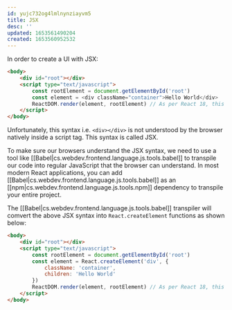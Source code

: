 ```yaml
---
id: yujc732og4lmlnynziayvm5
title: JSX
desc: ''
updated: 1653561490204
created: 1653560952532
---
```


In order to create a UI with JSX:

```html
<body>
    <div id="root"></div>
    <script type="text/javascript">
        const rootElement = document.getElementById('root')
        const element = <div className="container">Hello World</div>
        ReactDOM.render(element, rootElement) // As per React 18, this is not the way to attach the app to the root element
    </script>
</body>
```

Unfortunately, this syntax i.e. `<div></div>` is not understood by the browser natively inside a script tag. This syntax is called JSX.

To make sure our browsers understand the JSX syntax, we need to use a tool like [[Babel|cs.webdev.frontend.language.js.tools.babel]] to transpile our code into regular JavaScript that the browser can understand. In most modern React applications, you can add [[Babel|cs.webdev.frontend.language.js.tools.babel]] as an [[npm|cs.webdev.frontend.language.js.tools.npm]] dependency to transpile your entire project.

The [[Babel|cs.webdev.frontend.language.js.tools.babel]] transpiler will comvert the above JSX syntax into `React.createElement` functions as shown below:

```html
<body>
    <div id="root"></div>
    <script type="text/javascript">
        const rootElement = document.getElementById('root')
        const element = React.createElement('div', {
            className: 'container',
            children: 'Hello World'
        })
        ReactDOM.render(element, rootElement) // As per React 18, this is not the way to attach the app to the root element
    </script>
</body>
```
